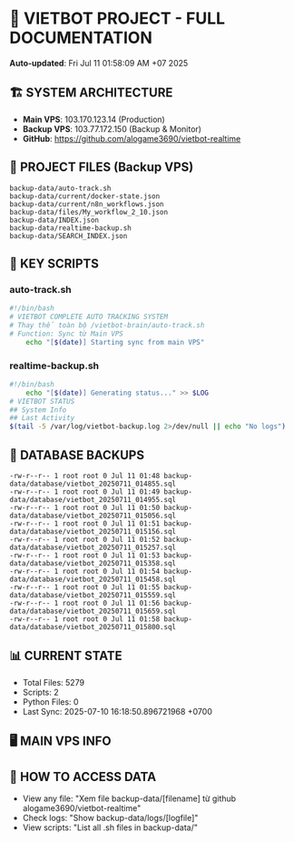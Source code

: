 # 🤖 VIETBOT PROJECT - FULL DOCUMENTATION
**Auto-updated**: Fri Jul 11 01:58:09 AM +07 2025

## 🏗️ SYSTEM ARCHITECTURE
- **Main VPS**: 103.170.123.14 (Production)
- **Backup VPS**: 103.77.172.150 (Backup & Monitor)
- **GitHub**: https://github.com/alogame3690/vietbot-realtime

## 📁 PROJECT FILES (Backup VPS)
```
backup-data/auto-track.sh
backup-data/current/docker-state.json
backup-data/current/n8n_workflows.json
backup-data/files/My_workflow_2_10.json
backup-data/INDEX.json
backup-data/realtime-backup.sh
backup-data/SEARCH_INDEX.json
```

## 🔧 KEY SCRIPTS
### auto-track.sh
```bash
#!/bin/bash
# VIETBOT COMPLETE AUTO TRACKING SYSTEM
# Thay thế toàn bộ /vietbot-brain/auto-track.sh
# Function: Sync từ Main VPS
    echo "[$(date)] Starting sync from main VPS"
```
### realtime-backup.sh
```bash
#!/bin/bash
    echo "[$(date)] Generating status..." >> $LOG
# VIETBOT STATUS
## System Info
## Last Activity
$(tail -5 /var/log/vietbot-backup.log 2>/dev/null || echo "No logs")
```

## 💾 DATABASE BACKUPS
```
-rw-r--r-- 1 root root 0 Jul 11 01:48 backup-data/database/vietbot_20250711_014855.sql
-rw-r--r-- 1 root root 0 Jul 11 01:49 backup-data/database/vietbot_20250711_014955.sql
-rw-r--r-- 1 root root 0 Jul 11 01:50 backup-data/database/vietbot_20250711_015056.sql
-rw-r--r-- 1 root root 0 Jul 11 01:51 backup-data/database/vietbot_20250711_015156.sql
-rw-r--r-- 1 root root 0 Jul 11 01:52 backup-data/database/vietbot_20250711_015257.sql
-rw-r--r-- 1 root root 0 Jul 11 01:53 backup-data/database/vietbot_20250711_015358.sql
-rw-r--r-- 1 root root 0 Jul 11 01:54 backup-data/database/vietbot_20250711_015458.sql
-rw-r--r-- 1 root root 0 Jul 11 01:55 backup-data/database/vietbot_20250711_015559.sql
-rw-r--r-- 1 root root 0 Jul 11 01:56 backup-data/database/vietbot_20250711_015659.sql
-rw-r--r-- 1 root root 0 Jul 11 01:58 backup-data/database/vietbot_20250711_015800.sql
```

## 📊 CURRENT STATE
- Total Files: 5279
- Scripts: 2
- Python Files: 0
- Last Sync: 2025-07-10 16:18:50.896721968 +0700

## 🖥️ MAIN VPS INFO


## 🚨 HOW TO ACCESS DATA
- View any file: "Xem file backup-data/[filename] từ github alogame3690/vietbot-realtime"
- Check logs: "Show backup-data/logs/[logfile]"
- View scripts: "List all .sh files in backup-data/"

